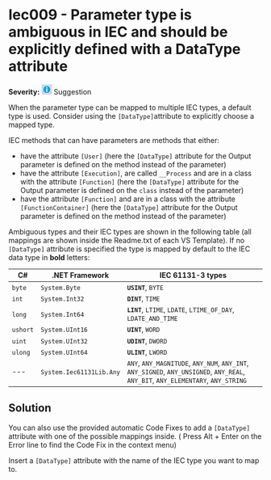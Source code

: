 # Iec009 - Parameter type is ambiguous in IEC and should be explicitly defined with a DataType attribute

**Severity:** ![Suggestion](../images/Suggestion.png) Suggestion

When the parameter type can be mapped to multiple IEC types, a default type is used.
Consider using the `[DataType]`attribute to explicitly choose a mapped type.

IEC methods that can have parameters are methods that either:
* have the attribute `[User]` (here the `[DataType]` attribute for the Output parameter is defined on the method instead of the parameter)
* have the attribute `[Execution]`, are called `__Process` and are in a class with the attribute `[Function]` (here the `[DataType]` attribute for the Output parameter is defined on the `class` instead of the parameter)
* have the attribute `[Function]` and are in a class with the attribute `[FunctionContainer]` (here the `[DataType]` attribute for the Output parameter is defined on the method instead of the parameter)

Ambiguous types and their IEC types are shown in the following table (all mappings are shown inside the Readme.txt of each VS Template). If no `[DataType]` attribute is specified the type is mapped by default to the IEC data type in **bold** letters:

| C#       | .NET Framework           | IEC 61131-3 types                                            |
| -------- | ------------------------ | ------------------------------------------------------------ |
| `byte`   | `System.Byte`            | **`USINT`**, `BYTE`                                          |
| `int`    | `System.Int32`           | **`DINT`**, `TIME`                                           |
| `long`   | `System.Int64`           | **`LINT`**, `LTIME`, `LDATE`, `LTIME_OF_DAY`, `LDATE_AND_TIME` |
| `ushort` | `System.UInt16`          | **`UINT`**, `WORD`                                           |
| `uint`   | `System.UInt32`          | **`UDINT`**, `DWORD`                                         |
| `ulong`  | `System.UInt64`          | **`ULINT`**, `LWORD`                                         |
| ---      | `System.Iec61131Lib.Any` | `ANY`, `ANY_MAGNITUDE`, `ANY_NUM`, `ANY_INT`, `ANY_SIGNED`, `ANY_UNSIGNED`, `ANY_REAL`, `ANY_BIT`, `ANY_ELEMENTARY`, `ANY_STRING` |

## Solution

You can also use the provided automatic Code Fixes to add a `[DataType]` attribute with one of the possible mappings inside. ( Press Alt + Enter on the Error line to find the Code Fix in the context menu)

Insert a `[DataType]` attribute with the name of the IEC type you want to map to.